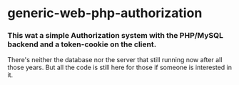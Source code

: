 # generic-web-php-authorization
### This wat a simple Authorization system with the PHP/MySQL backend and a token-cookie on the client.
There's neither the database nor the server that still running now after all those years. But all the code is still here for those
if someone is interested in it.
